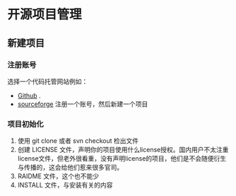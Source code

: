 开源项目管理
============

新建项目
--------

### 注册账号
选择一个代码托管网站例如：
- [Github](https://github.com/) .	
- [sourceforge](http://www.sourceforge.net/)
注册一个账号，然后新建一个项目

### 项目初始化
1. 使用 git clone 或者 svn checkout 检出文件
2. 创建 LICENSE 文件，声明你的项目使用什么license授权。国内用户不太注重license文件，但老外很看重，没有声明license的项目，他们是不会随便衍生与传播的，这会给他们惹来很多官司。
3. RAIDME 文件，这个也不能少
4. INSTALL 文件，与安装有关的内容

